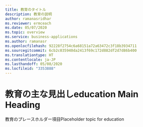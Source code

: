 ```yaml
---
title: 教育のタイトル
description: 教育の説明
author: ramanasridhar
ms.reviewer: ermceach
ms.date: 05/07/2020
ms.topic: overview
ms.service: business-applications
ms.author: ramanasr
ms.openlocfilehash: 92228f2754c6a68151a72a63472c3f18b3934711
ms.sourcegitcommit: 6cb2c035940da2413f69c172d882df2d7d86b400
ms.translationtype: HT
ms.contentlocale: ja-JP
ms.lasthandoff: 05/08/2020
ms.locfileid: "3353888"
---
```

# <a name="education-main-heading"></a><span data-ttu-id="50878-103">教育の主な見出し</span><span class="sxs-lookup"><span data-stu-id="50878-103">education Main Heading</span></span> 

<span data-ttu-id="50878-104">教育のプレースホルダー項目</span><span class="sxs-lookup"><span data-stu-id="50878-104">Placeholder topic for education</span></span>
